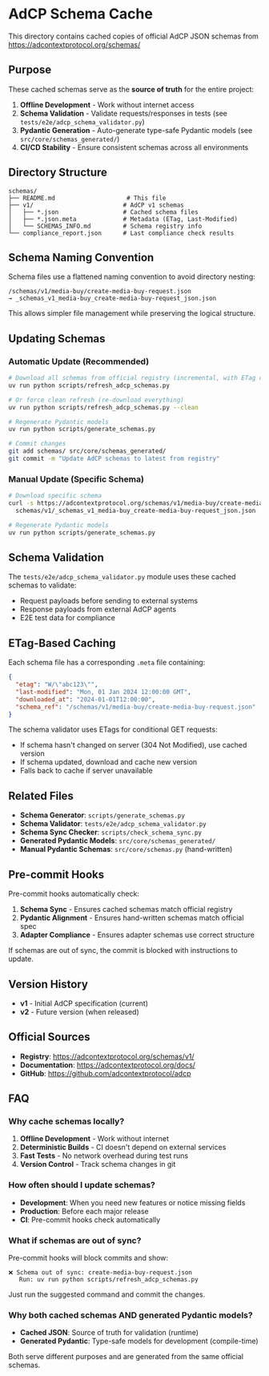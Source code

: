 # AdCP Schema Cache

This directory contains cached copies of official AdCP JSON schemas from https://adcontextprotocol.org/schemas/

## Purpose

These cached schemas serve as the **source of truth** for the entire project:

1. **Offline Development** - Work without internet access
2. **Schema Validation** - Validate requests/responses in tests (see `tests/e2e/adcp_schema_validator.py`)
3. **Pydantic Generation** - Auto-generate type-safe Pydantic models (see `src/core/schemas_generated/`)
4. **CI/CD Stability** - Ensure consistent schemas across all environments

## Directory Structure

```
schemas/
├── README.md                    # This file
├── v1/                         # AdCP v1 schemas
│   ├── *.json                  # Cached schema files
│   ├── *.json.meta             # Metadata (ETag, Last-Modified)
│   └── SCHEMAS_INFO.md         # Schema registry info
└── compliance_report.json      # Last compliance check results
```

## Schema Naming Convention

Schema files use a flattened naming convention to avoid directory nesting:

```
/schemas/v1/media-buy/create-media-buy-request.json
→ _schemas_v1_media-buy_create-media-buy-request_json.json
```

This allows simpler file management while preserving the logical structure.

## Updating Schemas

### Automatic Update (Recommended)

```bash
# Download all schemas from official registry (incremental, with ETag caching)
uv run python scripts/refresh_adcp_schemas.py

# Or force clean refresh (re-download everything)
uv run python scripts/refresh_adcp_schemas.py --clean

# Regenerate Pydantic models
uv run python scripts/generate_schemas.py

# Commit changes
git add schemas/ src/core/schemas_generated/
git commit -m "Update AdCP schemas to latest from registry"
```

### Manual Update (Specific Schema)

```bash
# Download specific schema
curl -s https://adcontextprotocol.org/schemas/v1/media-buy/create-media-buy-request.json > \
  schemas/v1/_schemas_v1_media-buy_create-media-buy-request_json.json

# Regenerate Pydantic models
uv run python scripts/generate_schemas.py
```

## Schema Validation

The `tests/e2e/adcp_schema_validator.py` module uses these cached schemas to validate:

- Request payloads before sending to external systems
- Response payloads from external AdCP agents
- E2E test data for compliance

## ETag-Based Caching

Each schema file has a corresponding `.meta` file containing:

```json
{
  "etag": "W/\"abc123\"",
  "last-modified": "Mon, 01 Jan 2024 12:00:00 GMT",
  "downloaded_at": "2024-01-01T12:00:00",
  "schema_ref": "/schemas/v1/media-buy/create-media-buy-request.json"
}
```

The schema validator uses ETags for conditional GET requests:
- If schema hasn't changed on server (304 Not Modified), use cached version
- If schema updated, download and cache new version
- Falls back to cache if server unavailable

## Related Files

- **Schema Generator**: `scripts/generate_schemas.py`
- **Schema Validator**: `tests/e2e/adcp_schema_validator.py`
- **Schema Sync Checker**: `scripts/check_schema_sync.py`
- **Generated Pydantic Models**: `src/core/schemas_generated/`
- **Manual Pydantic Schemas**: `src/core/schemas.py` (hand-written)

## Pre-commit Hooks

Pre-commit hooks automatically check:

1. **Schema Sync** - Ensures cached schemas match official registry
2. **Pydantic Alignment** - Ensures hand-written schemas match official spec
3. **Adapter Compliance** - Ensures adapter schemas use correct structure

If schemas are out of sync, the commit is blocked with instructions to update.

## Version History

- **v1** - Initial AdCP specification (current)
- **v2** - Future version (when released)

## Official Sources

- **Registry**: https://adcontextprotocol.org/schemas/v1/
- **Documentation**: https://adcontextprotocol.org/docs/
- **GitHub**: https://github.com/adcontextprotocol/adcp

## FAQ

### Why cache schemas locally?

1. **Offline Development** - Work without internet
2. **Deterministic Builds** - CI doesn't depend on external services
3. **Fast Tests** - No network overhead during test runs
4. **Version Control** - Track schema changes in git

### How often should I update schemas?

- **Development**: When you need new features or notice missing fields
- **Production**: Before each major release
- **CI**: Pre-commit hooks check automatically

### What if schemas are out of sync?

Pre-commit hooks will block commits and show:

```
❌ Schema out of sync: create-media-buy-request.json
   Run: uv run python scripts/refresh_adcp_schemas.py
```

Just run the suggested command and commit the changes.

### Why both cached schemas AND generated Pydantic models?

- **Cached JSON**: Source of truth for validation (runtime)
- **Generated Pydantic**: Type-safe models for development (compile-time)

Both serve different purposes and are generated from the same official schemas.

